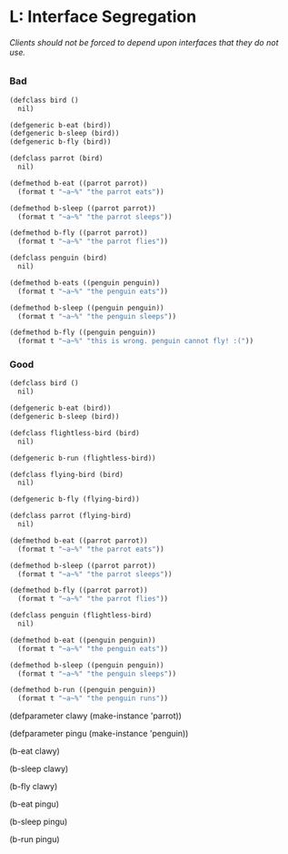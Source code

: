 # L: Interface Segregation

###### Clients should not be forced to depend upon interfaces that they do not use.

### Bad

```scheme
(defclass bird ()
  nil)

(defgeneric b-eat (bird))
(defgeneric b-sleep (bird))
(defgeneric b-fly (bird))

(defclass parrot (bird)
  nil)

(defmethod b-eat ((parrot parrot))
  (format t "~a~%" "the parrot eats"))

(defmethod b-sleep ((parrot parrot))
  (format t "~a~%" "the parrot sleeps"))

(defmethod b-fly ((parrot parrot))
  (format t "~a~%" "the parrot flies"))

(defclass penguin (bird)
  nil)

(defmethod b-eats ((penguin penguin))
  (format t "~a~%" "the penguin eats"))

(defmethod b-sleep ((penguin penguin))
  (format t "~a~%" "the penguin sleeps"))

(defmethod b-fly ((penguin penguin))
  (format t "~a~%" "this is wrong. penguin cannot fly! :("))
```

### Good

```scheme
(defclass bird ()
  nil)

(defgeneric b-eat (bird))
(defgeneric b-sleep (bird))

(defclass flightless-bird (bird)
  nil)

(defgeneric b-run (flightless-bird))

(defclass flying-bird (bird)
  nil)

(defgeneric b-fly (flying-bird))

(defclass parrot (flying-bird)
  nil)

(defmethod b-eat ((parrot parrot))
  (format t "~a~%" "the parrot eats"))

(defmethod b-sleep ((parrot parrot))
  (format t "~a~%" "the parrot sleeps"))

(defmethod b-fly ((parrot parrot))
  (format t "~a~%" "the parrot flies"))

(defclass penguin (flightless-bird)
  nil)

(defmethod b-eat ((penguin penguin))
  (format t "~a~%" "the penguin eats"))

(defmethod b-sleep ((penguin penguin))
  (format t "~a~%" "the penguin sleeps"))

(defmethod b-run ((penguin penguin))
  (format t "~a~%" "the penguin runs"))
```

\(defparameter clawy \(make-instance 'parrot\)\)

\(defparameter pingu \(make-instance 'penguin\)\)



\(b-eat clawy\)

\(b-sleep clawy\)

\(b-fly clawy\)



\(b-eat pingu\)

\(b-sleep pingu\)

\(b-run pingu\)

